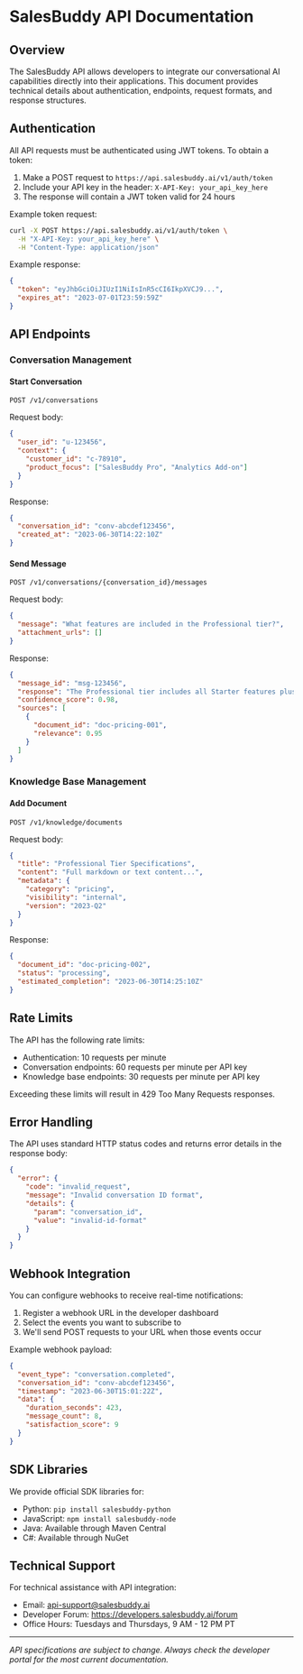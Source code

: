 # SalesBuddy API Documentation

## Overview

The SalesBuddy API allows developers to integrate our conversational AI capabilities directly into their applications. This document provides technical details about authentication, endpoints, request formats, and response structures.

## Authentication

All API requests must be authenticated using JWT tokens. To obtain a token:

1. Make a POST request to `https://api.salesbuddy.ai/v1/auth/token`
2. Include your API key in the header: `X-API-Key: your_api_key_here`
3. The response will contain a JWT token valid for 24 hours

Example token request:

```bash
curl -X POST https://api.salesbuddy.ai/v1/auth/token \
  -H "X-API-Key: your_api_key_here" \
  -H "Content-Type: application/json"
```

Example response:

```json
{
  "token": "eyJhbGciOiJIUzI1NiIsInR5cCI6IkpXVCJ9...",
  "expires_at": "2023-07-01T23:59:59Z"
}
```

## API Endpoints

### Conversation Management

#### Start Conversation

```
POST /v1/conversations
```

Request body:

```json
{
  "user_id": "u-123456",
  "context": {
    "customer_id": "c-78910",
    "product_focus": ["SalesBuddy Pro", "Analytics Add-on"]
  }
}
```

Response:

```json
{
  "conversation_id": "conv-abcdef123456",
  "created_at": "2023-06-30T14:22:10Z"
}
```

#### Send Message

```
POST /v1/conversations/{conversation_id}/messages
```

Request body:

```json
{
  "message": "What features are included in the Professional tier?",
  "attachment_urls": []
}
```

Response:

```json
{
  "message_id": "msg-123456",
  "response": "The Professional tier includes all Starter features plus custom training capabilities, dedicated support hours, and full CRM integration with Salesforce, HubSpot, or Microsoft Dynamics.",
  "confidence_score": 0.98,
  "sources": [
    {
      "document_id": "doc-pricing-001",
      "relevance": 0.95
    }
  ]
}
```

### Knowledge Base Management

#### Add Document

```
POST /v1/knowledge/documents
```

Request body:

```json
{
  "title": "Professional Tier Specifications",
  "content": "Full markdown or text content...",
  "metadata": {
    "category": "pricing",
    "visibility": "internal",
    "version": "2023-Q2"
  }
}
```

Response:

```json
{
  "document_id": "doc-pricing-002",
  "status": "processing",
  "estimated_completion": "2023-06-30T14:25:10Z"
}
```

## Rate Limits

The API has the following rate limits:

- Authentication: 10 requests per minute
- Conversation endpoints: 60 requests per minute per API key
- Knowledge base endpoints: 30 requests per minute per API key

Exceeding these limits will result in 429 Too Many Requests responses.

## Error Handling

The API uses standard HTTP status codes and returns error details in the response body:

```json
{
  "error": {
    "code": "invalid_request",
    "message": "Invalid conversation ID format",
    "details": {
      "param": "conversation_id",
      "value": "invalid-id-format"
    }
  }
}
```

## Webhook Integration

You can configure webhooks to receive real-time notifications:

1. Register a webhook URL in the developer dashboard
2. Select the events you want to subscribe to
3. We'll send POST requests to your URL when those events occur

Example webhook payload:

```json
{
  "event_type": "conversation.completed",
  "conversation_id": "conv-abcdef123456",
  "timestamp": "2023-06-30T15:01:22Z",
  "data": {
    "duration_seconds": 423,
    "message_count": 8,
    "satisfaction_score": 9
  }
}
```

## SDK Libraries

We provide official SDK libraries for:
- Python: `pip install salesbuddy-python`
- JavaScript: `npm install salesbuddy-node`
- Java: Available through Maven Central
- C#: Available through NuGet

## Technical Support

For technical assistance with API integration:
- Email: api-support@salesbuddy.ai
- Developer Forum: https://developers.salesbuddy.ai/forum
- Office Hours: Tuesdays and Thursdays, 9 AM - 12 PM PT

---

*API specifications are subject to change. Always check the developer portal for the most current documentation.* 